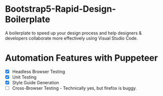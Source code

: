 # Bootstrap5-Rapid-Design-Boilerplate
A boilerplate to speed up your design process and help designers & developers collaborate more effectively using Visual Studio Code.


# Automation Features with Puppeteer
- [x] Headless Browser Testing
- [x] Unit Testing
- [x] Style Guide Generation
- [ ] Cross-Browser Testing - Technically yes, but firefox is buggy.